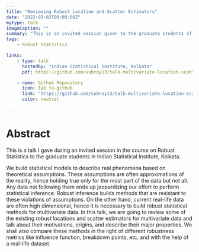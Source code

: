 ```yaml
---
title: "Reviewing Robust Location and Scatter Estimators"
date: "2022-03-02T00:00:00Z"
mytype: talk
imageCaption: ""
summary: "This is an invited session given to the graduate students of Indian Statistical Insitute, Kolkata in a course on Robust Statistics"
tags:
    - Robust Statistics

links:
    - type: talk
      hostedby: "Indian Statistical Institute, Kolkata"
      pdf: https://github.com/subroy13/talk-multivariate-location-scatter/blob/master/docs/Review_of_Robust_Location_Scatter_Estimate.pdf

    - name: Github Repository
      icon: fab fa-github
      link: "https://github.com/subroy13/talk-multivariate-location-scatter"
      color: neutral

---
```


# Abstract

This is a talk I gave during an invited session in the course on Robust Statistics to the graduate students in Indian Statistical Institute, Kolkata.

We build statistical models to describe real phenomena based on theoretical assumptions. These assumptions are often approximations of the reality, hence holding true only for the most part of the data but not all. Any data not following them ends up jeopardizing our effort to perform statistical inference. Robust inference builds methods that are resistant to these violations of assumptions. On the other hand, current real-life data are often high dimensional, hence it is necessary to build robust statistical methods for multivariate data. In this talk, we are going to review some of the existing robust locations and scatter estimators for multivariate data and talk about their motivations, origins, and describe their major properties. We shall also compare these methods in the light of different robustness metrics like influence function, breakdown points, etc, and with the help of a real-life dataset.